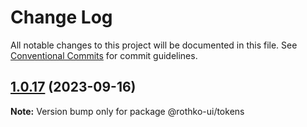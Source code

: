 # Change Log

All notable changes to this project will be documented in this file.
See [Conventional Commits](https://conventionalcommits.org) for commit guidelines.

## [1.0.17](https://github.com/luxo-ai/rothko-ui/compare/@rothko-ui/tokens@1.0.16...@rothko-ui/tokens@1.0.17) (2023-09-16)

**Note:** Version bump only for package @rothko-ui/tokens
